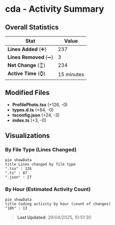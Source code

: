 # cda - Activity Summary 

## Overall Statistics

| Stat                   | Value                                                             |
| ---------------------- | ----------------------------------------------------------------- |
| **Lines Added** (➕)   | 237                                          |
| **Lines Removed** (➖) | 3                                        |
| **Net Change** (↕)    | 234                |
| **Active Time** (⌚)   | 15 minutes |


## Modified Files
- **ProfilePhoto.tsx** (+126, -0)
- **types.d.ts** (+84, -0)
- **tsconfig.json** (+24, -3)
- **index.ts** (+3, -0)

## Visualizations

### By File Type (Lines Changed)

```mermaid
pie showData
title Lines changed by file type
".tsx" : 126
".ts" : 87
".json" : 27
```

### By Hour (Estimated Activity Count)

```mermaid
pie showData
title Coding activity by hour (count of changes)
"10h" : 13
```


> **Last Updated:** 29/04/2025, 10:51:30
